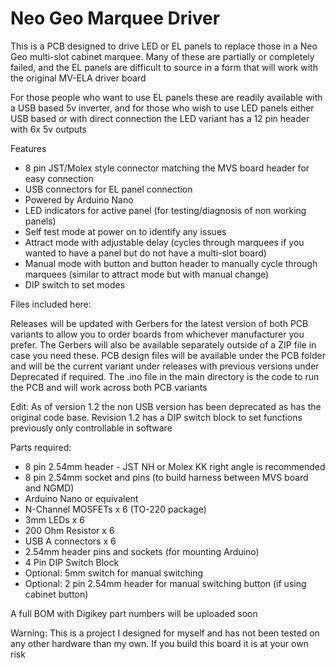 # Neo Geo Marquee Driver

This is a PCB designed to drive LED or EL panels to replace those in a Neo Geo multi-slot cabinet marquee. Many of these are partially or completely failed, and the EL panels are difficult to source in a form that will work with the original MV-ELA driver board

For those people who want to use EL panels these are readily available with a USB based 5v inverter, and for those who wish to use LED panels either USB based or with direct connection the LED variant has a 12 pin header with 6x 5v outputs

Features

- 8 pin JST/Molex style connector matching the MVS board header for easy connection
- USB connectors for EL panel connection
- Powered by Arduino Nano
- LED indicators for active panel (for testing/diagnosis of non working panels)
- Self test mode at power on to identify any issues
- Attract mode with adjustable delay (cycles through marquees if you wanted to have a panel but do not have a multi-slot board)
- Manual mode with button and button header to manually cycle through marquees (similar to attract mode but with manual change)
- DIP switch to set modes

Files included here:

Releases will be updated with Gerbers for the latest version of both PCB variants to allow you to order boards from whichever manufacturer you prefer. The Gerbers will also be available separately outside of a ZIP file in case you need these. PCB design files will be available under the PCB folder and will be the current variant under releases with previous versions under Deprecated if required. The .ino file in the main directory is the code to run the PCB and will work across both PCB variants

Edit: As of version 1.2 the non USB version has been deprecated as has the original code base. Revision 1.2 has a DIP switch block to set functions previously only controllable in software

Parts required:

- 8 pin 2.54mm header - JST NH or Molex KK right angle is recommended
- 8 pin 2.54mm socket and pins (to build harness between MVS board and NGMD)
- Arduino Nano or equivalent
- N-Channel MOSFETs x 6 (TO-220 package)
- 3mm LEDs x 6
- 200 Ohm Resistor x 6
- USB A connectors x 6
- 2.54mm header pins and sockets (for mounting Arduino)
- 4 Pin DIP Switch Block
- Optional: 5mm switch for manual switching
- Optional: 2 pin 2.54mm header for manual switching button (if using cabinet button)

A full BOM with Digikey part numbers will be uploaded soon

 Warning: This is a project I designed for myself and has not been tested on any other hardware than my own. If you build this board it is at your own risk
